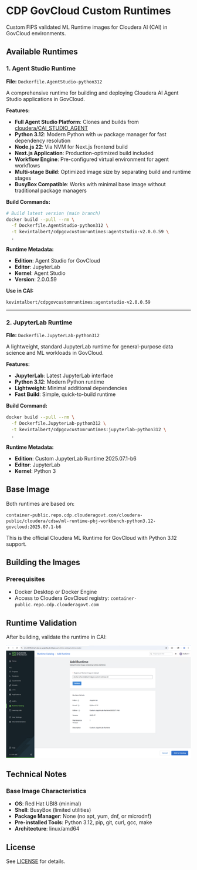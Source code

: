 # CDP GovCloud Custom Runtimes

Custom FIPS validated ML Runtime images for Cloudera AI (CAI) in GovCloud environments.

## Available Runtimes

### 1. Agent Studio Runtime
**File:** `Dockerfile.AgentStudio-python312`

A comprehensive runtime for building and deploying Cloudera AI Agent Studio applications in GovCloud.

**Features:**
- **Full Agent Studio Platform**: Clones and builds from [cloudera/CAI_STUDIO_AGENT](https://github.com/cloudera/CAI_STUDIO_AGENT)
- **Python 3.12**: Modern Python with `uv` package manager for fast dependency resolution
- **Node.js 22**: Via NVM for Next.js frontend build
- **Next.js Application**: Production-optimized build included
- **Workflow Engine**: Pre-configured virtual environment for agent workflows
- **Multi-stage Build**: Optimized image size by separating build and runtime stages
- **BusyBox Compatible**: Works with minimal base image without traditional package managers

**Build Commands:**
```bash
# Build latest version (main branch)
docker build --pull --rm \
  -f Dockerfile.AgentStudio-python312 \
  -t kevintalbert/cdpgovcustomruntimes:agentstudio-v2.0.0.59 \
  .
```

**Runtime Metadata:**
- **Edition**: Agent Studio for GovCloud
- **Editor**: JupyterLab
- **Kernel**: Agent Studio
- **Version**: 2.0.0.59

**Use in CAI:**
```
kevintalbert/cdpgovcustomruntimes:agentstudio-v2.0.0.59
```

---

### 2. JupyterLab Runtime
**File:** `Dockerfile.JupyterLab-python312`

A lightweight, standard JupyterLab runtime for general-purpose data science and ML workloads in GovCloud.

**Features:**
- **JupyterLab**: Latest JupyterLab interface
- **Python 3.12**: Modern Python runtime
- **Lightweight**: Minimal additional dependencies
- **Fast Build**: Simple, quick-to-build runtime

**Build Command:**
```bash
docker build --pull --rm \
  -f Dockerfile.JupyterLab-python312 \
  -t kevintalbert/cdpgovcustomruntimes:jupyterlab-python312 \
  .
```

**Runtime Metadata:**
- **Edition**: Custom JupyterLab Runtime 2025.07.1-b6
- **Editor**: JupyterLab
- **Kernel**: Python 3

## Base Image

Both runtimes are based on:
```
container-public.repo.cdp.clouderagovt.com/cloudera-public/cloudera/cdsw/ml-runtime-pbj-workbench-python3.12-govcloud:2025.07.1-b6
```

This is the official Cloudera ML Runtime for GovCloud with Python 3.12 support.

## Building the Images

### Prerequisites
- Docker Desktop or Docker Engine
- Access to Cloudera GovCloud registry: `container-public.repo.cdp.clouderagovt.com`


## Runtime Validation

After building, validate the runtime in CAI:

![Runtime Validation](validate-runtime.png)

## Technical Notes

### Base Image Characteristics
- **OS**: Red Hat UBI8 (minimal)
- **Shell**: BusyBox (limited utilities)
- **Package Manager**: None (no apt, yum, dnf, or microdnf)
- **Pre-installed Tools**: Python 3.12, pip, git, curl, gcc, make
- **Architecture**: linux/amd64





## License

See [LICENSE](LICENSE) for details.

